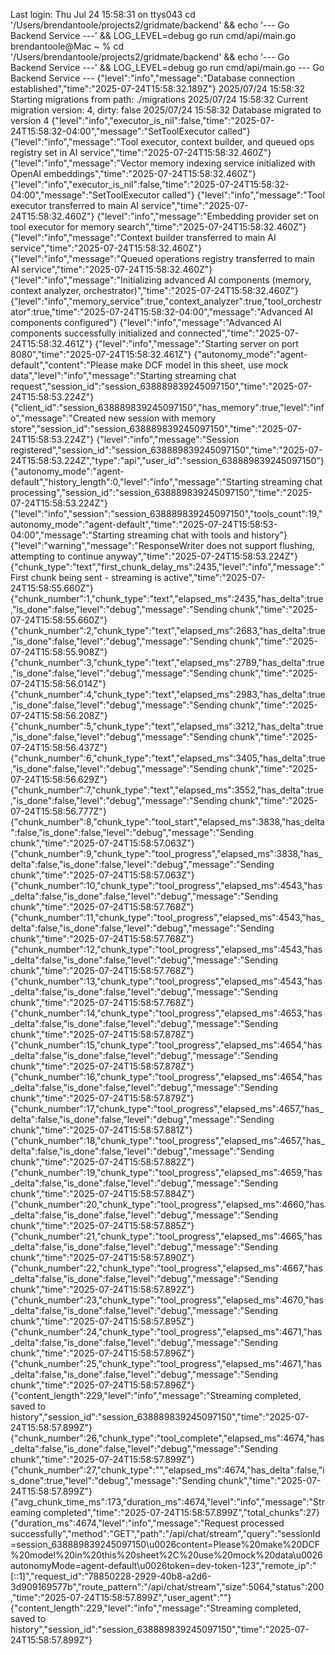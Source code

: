 Last login: Thu Jul 24 15:58:31 on ttys043
cd '/Users/brendantoole/projects2/gridmate/backend' && echo '--- Go Backend Service ---' && LOG_LEVEL=debug go run cmd/api/main.go
brendantoole@Mac ~ % cd '/Users/brendantoole/projects2/gridmate/backend' && echo '--- Go Backend Service ---' && LOG_LEVEL=debug go run cmd/api/main.go
--- Go Backend Service ---
{"level":"info","message":"Database connection established","time":"2025-07-24T15:58:32.189Z"}
2025/07/24 15:58:32 Starting migrations from path: ./migrations
2025/07/24 15:58:32 Current migration version: 4, dirty: false
2025/07/24 15:58:32 Database migrated to version 4
{"level":"info","executor_is_nil":false,"time":"2025-07-24T15:58:32-04:00","message":"SetToolExecutor called"}
{"level":"info","message":"Tool executor, context builder, and queued ops registry set in AI service","time":"2025-07-24T15:58:32.460Z"}
{"level":"info","message":"Vector memory indexing service initialized with OpenAI embeddings","time":"2025-07-24T15:58:32.460Z"}
{"level":"info","executor_is_nil":false,"time":"2025-07-24T15:58:32-04:00","message":"SetToolExecutor called"}
{"level":"info","message":"Tool executor transferred to main AI service","time":"2025-07-24T15:58:32.460Z"}
{"level":"info","message":"Embedding provider set on tool executor for memory search","time":"2025-07-24T15:58:32.460Z"}
{"level":"info","message":"Context builder transferred to main AI service","time":"2025-07-24T15:58:32.460Z"}
{"level":"info","message":"Queued operations registry transferred to main AI service","time":"2025-07-24T15:58:32.460Z"}
{"level":"info","message":"Initializing advanced AI components (memory, context analyzer, orchestrator)","time":"2025-07-24T15:58:32.460Z"}
{"level":"info","memory_service":true,"context_analyzer":true,"tool_orchestrator":true,"time":"2025-07-24T15:58:32-04:00","message":"Advanced AI components configured"}
{"level":"info","message":"Advanced AI components successfully initialized and connected","time":"2025-07-24T15:58:32.461Z"}
{"level":"info","message":"Starting server on port 8080","time":"2025-07-24T15:58:32.461Z"}
{"autonomy_mode":"agent-default","content":"Please make DCF model in this sheet, use mock data","level":"info","message":"Starting streaming chat request","session_id":"session_638889839245097150","time":"2025-07-24T15:58:53.224Z"}
{"client_id":"session_638889839245097150","has_memory":true,"level":"info","message":"Created new session with memory store","session_id":"session_638889839245097150","time":"2025-07-24T15:58:53.224Z"}
{"level":"info","message":"Session registered","session_id":"session_638889839245097150","time":"2025-07-24T15:58:53.224Z","type":"api","user_id":"session_638889839245097150"}
{"autonomy_mode":"agent-default","history_length":0,"level":"info","message":"Starting streaming chat processing","session_id":"session_638889839245097150","time":"2025-07-24T15:58:53.224Z"}
{"level":"info","session":"session_638889839245097150","tools_count":19,"autonomy_mode":"agent-default","time":"2025-07-24T15:58:53-04:00","message":"Starting streaming chat with tools and history"}
{"level":"warning","message":"ResponseWriter does not support flushing, attempting to continue anyway","time":"2025-07-24T15:58:53.224Z"}
{"chunk_type":"text","first_chunk_delay_ms":2435,"level":"info","message":"First chunk being sent - streaming is active","time":"2025-07-24T15:58:55.660Z"}
{"chunk_number":1,"chunk_type":"text","elapsed_ms":2435,"has_delta":true,"is_done":false,"level":"debug","message":"Sending chunk","time":"2025-07-24T15:58:55.660Z"}
{"chunk_number":2,"chunk_type":"text","elapsed_ms":2683,"has_delta":true,"is_done":false,"level":"debug","message":"Sending chunk","time":"2025-07-24T15:58:55.908Z"}
{"chunk_number":3,"chunk_type":"text","elapsed_ms":2789,"has_delta":true,"is_done":false,"level":"debug","message":"Sending chunk","time":"2025-07-24T15:58:56.014Z"}
{"chunk_number":4,"chunk_type":"text","elapsed_ms":2983,"has_delta":true,"is_done":false,"level":"debug","message":"Sending chunk","time":"2025-07-24T15:58:56.208Z"}
{"chunk_number":5,"chunk_type":"text","elapsed_ms":3212,"has_delta":true,"is_done":false,"level":"debug","message":"Sending chunk","time":"2025-07-24T15:58:56.437Z"}
{"chunk_number":6,"chunk_type":"text","elapsed_ms":3405,"has_delta":true,"is_done":false,"level":"debug","message":"Sending chunk","time":"2025-07-24T15:58:56.629Z"}
{"chunk_number":7,"chunk_type":"text","elapsed_ms":3552,"has_delta":true,"is_done":false,"level":"debug","message":"Sending chunk","time":"2025-07-24T15:58:56.777Z"}
{"chunk_number":8,"chunk_type":"tool_start","elapsed_ms":3838,"has_delta":false,"is_done":false,"level":"debug","message":"Sending chunk","time":"2025-07-24T15:58:57.063Z"}
{"chunk_number":9,"chunk_type":"tool_progress","elapsed_ms":3838,"has_delta":false,"is_done":false,"level":"debug","message":"Sending chunk","time":"2025-07-24T15:58:57.063Z"}
{"chunk_number":10,"chunk_type":"tool_progress","elapsed_ms":4543,"has_delta":false,"is_done":false,"level":"debug","message":"Sending chunk","time":"2025-07-24T15:58:57.768Z"}
{"chunk_number":11,"chunk_type":"tool_progress","elapsed_ms":4543,"has_delta":false,"is_done":false,"level":"debug","message":"Sending chunk","time":"2025-07-24T15:58:57.768Z"}
{"chunk_number":12,"chunk_type":"tool_progress","elapsed_ms":4543,"has_delta":false,"is_done":false,"level":"debug","message":"Sending chunk","time":"2025-07-24T15:58:57.768Z"}
{"chunk_number":13,"chunk_type":"tool_progress","elapsed_ms":4543,"has_delta":false,"is_done":false,"level":"debug","message":"Sending chunk","time":"2025-07-24T15:58:57.768Z"}
{"chunk_number":14,"chunk_type":"tool_progress","elapsed_ms":4653,"has_delta":false,"is_done":false,"level":"debug","message":"Sending chunk","time":"2025-07-24T15:58:57.878Z"}
{"chunk_number":15,"chunk_type":"tool_progress","elapsed_ms":4654,"has_delta":false,"is_done":false,"level":"debug","message":"Sending chunk","time":"2025-07-24T15:58:57.878Z"}
{"chunk_number":16,"chunk_type":"tool_progress","elapsed_ms":4654,"has_delta":false,"is_done":false,"level":"debug","message":"Sending chunk","time":"2025-07-24T15:58:57.879Z"}
{"chunk_number":17,"chunk_type":"tool_progress","elapsed_ms":4657,"has_delta":false,"is_done":false,"level":"debug","message":"Sending chunk","time":"2025-07-24T15:58:57.881Z"}
{"chunk_number":18,"chunk_type":"tool_progress","elapsed_ms":4657,"has_delta":false,"is_done":false,"level":"debug","message":"Sending chunk","time":"2025-07-24T15:58:57.882Z"}
{"chunk_number":19,"chunk_type":"tool_progress","elapsed_ms":4659,"has_delta":false,"is_done":false,"level":"debug","message":"Sending chunk","time":"2025-07-24T15:58:57.884Z"}
{"chunk_number":20,"chunk_type":"tool_progress","elapsed_ms":4660,"has_delta":false,"is_done":false,"level":"debug","message":"Sending chunk","time":"2025-07-24T15:58:57.885Z"}
{"chunk_number":21,"chunk_type":"tool_progress","elapsed_ms":4665,"has_delta":false,"is_done":false,"level":"debug","message":"Sending chunk","time":"2025-07-24T15:58:57.890Z"}
{"chunk_number":22,"chunk_type":"tool_progress","elapsed_ms":4667,"has_delta":false,"is_done":false,"level":"debug","message":"Sending chunk","time":"2025-07-24T15:58:57.892Z"}
{"chunk_number":23,"chunk_type":"tool_progress","elapsed_ms":4670,"has_delta":false,"is_done":false,"level":"debug","message":"Sending chunk","time":"2025-07-24T15:58:57.895Z"}
{"chunk_number":24,"chunk_type":"tool_progress","elapsed_ms":4671,"has_delta":false,"is_done":false,"level":"debug","message":"Sending chunk","time":"2025-07-24T15:58:57.896Z"}
{"chunk_number":25,"chunk_type":"tool_progress","elapsed_ms":4671,"has_delta":false,"is_done":false,"level":"debug","message":"Sending chunk","time":"2025-07-24T15:58:57.896Z"}
{"content_length":229,"level":"info","message":"Streaming completed, saved to history","session_id":"session_638889839245097150","time":"2025-07-24T15:58:57.899Z"}
{"chunk_number":26,"chunk_type":"tool_complete","elapsed_ms":4674,"has_delta":false,"is_done":false,"level":"debug","message":"Sending chunk","time":"2025-07-24T15:58:57.899Z"}
{"chunk_number":27,"chunk_type":"","elapsed_ms":4674,"has_delta":false,"is_done":true,"level":"debug","message":"Sending chunk","time":"2025-07-24T15:58:57.899Z"}
{"avg_chunk_time_ms":173,"duration_ms":4674,"level":"info","message":"Streaming completed","time":"2025-07-24T15:58:57.899Z","total_chunks":27}
{"duration_ms":4674,"level":"info","message":"Request processed successfully","method":"GET","path":"/api/chat/stream","query":"sessionId=session_638889839245097150\u0026content=Please%20make%20DCF%20model%20in%20this%20sheet%2C%20use%20mock%20data\u0026autonomyMode=agent-default\u0026token=dev-token-123","remote_ip":"[::1]","request_id":"78850228-2929-40b8-a2d6-3d909169577b","route_pattern":"/api/chat/stream","size":5064,"status":200,"time":"2025-07-24T15:58:57.899Z","user_agent":""}
{"content_length":229,"level":"info","message":"Streaming completed, saved to history","session_id":"session_638889839245097150","time":"2025-07-24T15:58:57.899Z"}

